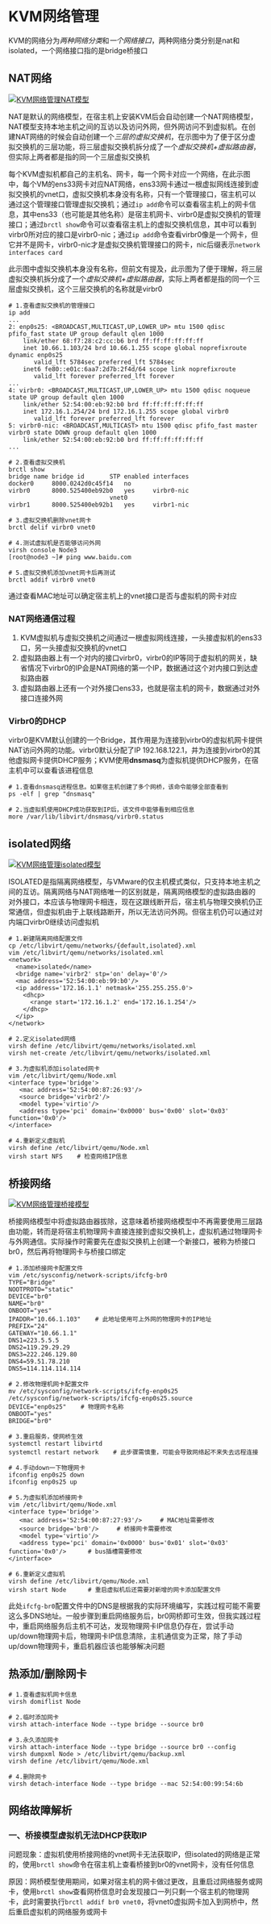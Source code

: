 # KVM网络管理

KVM的网络分为*两种网络分类*和*一个网络接口*，两种网络分类分别是nat和isolated，一个网络接口指的是bridge桥接口

## NAT网络

[![KVM网络管理NAT模型](https://s1.ax1x.com/2023/01/20/pSGEoFA.png)](https://imgse.com/i/pSGEoFA)

NAT是默认的网络模型，在宿主机上安装KVM后会自动创建一个NAT网络模型，NAT模型支持本地主机之间的互访以及访问外网，但外网访问不到虚拟机。在创建NAT网络的时候会自动创建一个*三层的虚拟交换机*，在示图中为了便于区分虚拟交换机的三层功能，将三层虚拟交换机拆分成了一个*虚拟交换机+虚拟路由器*，但实际上两者都是指的同一个三层虚拟交换机

每个KVM虚拟机都自己的主机名、网卡，每一个网卡对应一个网络，在此示图中，每个VM的ens33网卡对应NAT网络，ens33网卡通过一根虚拟网线连接到虚拟交换机的vnet口，虚拟交换机本身没有名称，只有一个管理接口，宿主机可以通过这个管理接口管理虚拟交换机；通过`ip add`命令可以查看宿主机上的网卡信息，其中ens33（也可能是其他名称）是宿主机网卡、virbr0是虚拟交换机的管理接口；通过`brctl show`命令可以查看宿主机上的虚拟交换机信息，其中可以看到virbr0所对应的接口是virbr0-nic；通过`ip add`命令查看virbr0像是一个网卡，但它并不是网卡，virbr0-nic才是虚拟交换机管理接口的网卡，nic后缀表示`network interfaces card`

此示图中虚拟交换机本身没有名称，但前文有提及，此示图为了便于理解，将三层虚拟交换机拆分成了一个*虚拟交换机+虚拟路由器*，实际上两者都是指的同一个三层虚拟交换机，这个三层交换机的名称就是virbr0

```shell
# 1.查看虚拟交换机的管理接口
ip add
...
2: enp0s25: <BROADCAST,MULTICAST,UP,LOWER_UP> mtu 1500 qdisc pfifo_fast state UP group default qlen 1000
    link/ether 68:f7:28:c2:cc:b6 brd ff:ff:ff:ff:ff:ff
    inet 10.66.1.103/24 brd 10.66.1.255 scope global noprefixroute dynamic enp0s25
       valid_lft 5784sec preferred_lft 5784sec
    inet6 fe80::e01c:6aa7:2d7b:2f4d/64 scope link noprefixroute 
       valid_lft forever preferred_lft forever
...
4: virbr0: <BROADCAST,MULTICAST,UP,LOWER_UP> mtu 1500 qdisc noqueue state UP group default qlen 1000
    link/ether 52:54:00:eb:92:b0 brd ff:ff:ff:ff:ff:ff
    inet 172.16.1.254/24 brd 172.16.1.255 scope global virbr0
       valid_lft forever preferred_lft forever
5: virbr0-nic: <BROADCAST,MULTICAST> mtu 1500 qdisc pfifo_fast master virbr0 state DOWN group default qlen 1000
    link/ether 52:54:00:eb:92:b0 brd ff:ff:ff:ff:ff:ff
...

# 2.查看虚拟交换机
brctl show 
bridge name	bridge id		STP enabled	interfaces
docker0		8000.0242d0c45f14	no		
virbr0		8000.525400eb92b0	yes		virbr0-nic
							vnet0
virbr1		8000.525400eb92b1	yes		virbr1-nic

# 3.虚拟交换机删除vnet网卡
brctl delif virbr0 vnet0

# 4.测试虚拟机是否能够访问外网
virsh console Node3
[root@node3 ~]# ping www.baidu.com

# 5.虚拟交换机添加vnet网卡后再测试
brctl addif virbr0 vnet0
```

通过查看MAC地址可以确定宿主机上的vnet接口是否与虚拟机的网卡对应

### NAT网络通信过程

1. KVM虚拟机与虚拟交换机之间通过一根虚拟网线连接，一头接虚拟机的ens33口，另一头接虚拟交换机的vnet口
2. 虚拟路由器上有一个对内的接口virbr0，virbr0的IP等同于虚拟机的网关，缺省情况下virbr0的IP会是NAT网络的第一个IP，数据通过这个对内接口到达虚拟路由器
3. 虚拟路由器上还有一个对外接口ens33，也就是宿主机的网卡，数据通过对外接口连接外网

### Virbr0的DHCP

virbr0是KVM默认创建的一个Bridge，其作用是为连接到virbr0的虚拟机网卡提供NAT访问外网的功能。virbr0默认分配了IP 192.168.122.1，并为连接到virbr0的其他虚拟网卡提供DHCP服务；KVM使用**dnsmasq**为虚拟机提供DHCP服务，在宿主机中可以查看该进程信息

```shell
# 1.查看dnsmasq进程信息。如果宿主机创建了多个网桥，该命令能够全部查看到
ps -elf | grep "dnsmasq"

# 2.当虚拟机使用DHCP成功获取到IP后，该文件中能够看到相应信息
more /var/lib/libvirt/dnsmasq/virbr0.status
```

## isolated网络

[![KVM网络管理isolated模型](https://s1.ax1x.com/2023/01/20/pSGE4dH.png)](https://imgse.com/i/pSGE4dH)

ISOLATED是指隔离网络模型，与VMware的仅主机模式类似，只支持本地主机之间的互访。隔离网络与NAT网络唯一的区别就是，隔离网络模型的虚拟路由器的对外接口，本应该与物理网卡相连，现在这跟线断开后，宿主机与物理交换机仍正常通信，但虚拟机由于上联线路断开，所以无法访问外网。但宿主机仍可以通过对内端口virbr0继续访问虚拟机

```shell
# 1.新建隔离网络配置文件
cp /etc/libvirt/qemu/networks/{default,isolated}.xml
vim /etc/libvirt/qemu/networks/isolated.xml
<network>
  <name>isolated</name>
  <bridge name='virbr2' stp='on' delay='0'/>
  <mac address='52:54:00:eb:99:b0'/>
  <ip address='172.16.1.1' netmask='255.255.255.0'>
    <dhcp>
      <range start='172.16.1.2' end='172.16.1.254'/>
    </dhcp>
  </ip>
</network>

# 2.定义isolated网络
virsh define /etc/libvirt/qemu/networks/isolated.xml
virsh net-create /etc/libvirt/qemu/networks/isolated.xml

# 3.为虚拟机添加isolated网卡
vim /etc/libvirt/qemu/Node.xml
<interface type='bridge'>
   <mac address='52:54:00:87:26:93'/>
   <source bridge='virbr2'/>
   <model type='virtio'/>
   <address type='pci' domain='0x0000' bus='0x00' slot='0x03' function='0x0'/>
</interface>

# 4.重新定义虚拟机
virsh define /etc/libvirt/qemu/Node.xml
virsh start NFS    # 检查网络IP信息
```

## 桥接网络

[![KVM网络管理桥接模型](https://s1.ax1x.com/2023/01/20/pSGE5od.png)](https://imgse.com/i/pSGE5od)

桥接网络模型中将虚拟路由器拔除，这意味着桥接网络模型中不再需要使用三层路由功能，转而是将宿主机物理网卡直接连接到虚拟交换机上，虚拟机通过物理网卡与外网通信。实际操作时需要先在虚拟交换机上创建一个新接口，被称为桥接口br0，然后再将物理网卡与桥接口绑定

```shell
# 1.添加桥接网卡配置文件
vim /etc/sysconfig/network-scripts/ifcfg-br0
TYPE="Bridge"
NOOTPROTO="static"
DEVICE="br0"
NAME="br0"
ONBOOT="yes"
IPADDR="10.66.1.103"    # 此地址使用可上外网的物理网卡的IP地址
PREFIX="24"
GATEWAY="10.66.1.1"
DNS1=223.5.5.5
DNS2=119.29.29.29
DNS3=222.246.129.80
DNS4=59.51.78.210
DNS5=114.114.114.114

# 2.修改物理机网卡配置文件
mv /etc/sysconfig/network-scripts/ifcfg-enp0s25 /etc/sysconfig/network-scripts/ifcfg-enp0s25.source
DEVICE="enp0s25"    # 物理网卡名称
ONBOOT="yes"
BRIDGE="br0"

# 3.重启服务，使网桥生效
systemctl restart libvirtd
systemctl restart network    # 此步骤需慎重，可能会导致网络起不来失去远程连接

# 4.手动down一下物理网卡
ifconfig enp0s25 down
ifconfig enp0s25 up

# 5.为虚拟机添加桥接网卡
vim /etc/libvirt/qemu/Node.xml
<interface type='bridge'>
   <mac address='52:54:00:87:27:93'/>     # MAC地址需要修改
   <source bridge='br0'/>     # 桥接网卡需要修改
   <model type='virtio'/>
   <address type='pci' domain='0x0000' bus='0x01' slot='0x03' function='0x0'/>      # bus插槽需要修改
</interface>

# 6.重新定义虚拟机
virsh define /etc/libvirt/qemu/Node.xml
virsh start Node      # 重启虚拟机后还需要对新增的网卡添加配置文件
```

此处`ifcfg-br0`配置文件中的DNS是根据我的实际环境编写，实践过程可能不需要这么多DNS地址。一般步骤到重启网络服务后，br0网桥即可生效，但我实践过程中，重启网络服务后主机不可达，发现物理网卡IP信息仍存在，尝试手动up/down物理网卡后，物理网卡IP信息清除，主机通信变为正常，除了手动up/down物理网卡，重启机器应该也能够解决问题

## 热添加/删除网卡

```shell
# 1.查看虚拟机网卡信息
virsh domiflist Node

# 2.临时添加网卡
virsh attach-interface Node --type bridge --source br0

# 3.永久添加网卡
virsh attach-interface Node --type bridge --source br0 --config
virsh dumpxml Node > /etc/libvirt/qemu/backup.xml
virsh define /etc/libvirt/qemu/Node.xml

# 4.删除网卡
virsh detach-interface Node --type bridge --mac 52:54:00:99:54:6b
```

## 网络故障解析

### 一、桥接模型虚拟机无法DHCP获取IP

问题现象：虚拟机使用桥接网络的vnet网卡无法获取IP，但isolated的网络是正常的，使用`brctl show`命令在宿主机上查看桥接到br0的vnet网卡，没有任何信息

原因：网桥模型使用期间，如果对宿主机的网卡做过更改，且重启过网络服务或网卡，使用`brctl show`查看网桥信息时会发现接口一列只剩一个宿主机的物理网卡，此时需要执行`brctl addif br0 vnet0`，将vnet0虚拟网卡加入到网桥中，然后重启虚拟机的网络服务或网卡